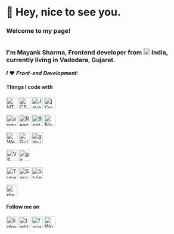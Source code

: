 <h1>👋 Hey, nice to see you.</h1>


<h3>Welcome to my page!<br><br>
  
I'm Mayank Sharma, Frontend developer from <img src="https://www.flaticon.com/svg/static/icons/svg/3336/3336063.svg" width="18"/> <b>India</b>, currently living in <b>Vadodara, Gujarat</b>. </h3>

𝑰 ❤️ 𝑭𝒓𝒐𝒏𝒕-𝒆𝒏𝒅 𝑫𝒆𝒗𝒆𝒍𝒐𝒑𝒎𝒆𝒏𝒕!

<h4>Things I code with</h4>

<p>
  <img alt="HTML5" src="https://img.shields.io/badge/-HTML5-%23E44D27?style=flat-square&logo=html5&logoColor=ffffff" height="30" />
  <img alt="CSS3" src="https://img.shields.io/badge/-CSS3-%231572B6?style=flat-square&logo=css3" height="30" />
  <img alt="JavaScript" src="https://img.shields.io/badge/-JavaScript-%23F7DF1C?style=flat-square&logo=javascript&logoColor=000000&labelColor=%23F7DF1C&color=%23FFCE5A" height="30" /> 
  <img alt="jQuery" src="https://img.shields.io/badge/jquery%20-%230769AD.svg?&style=for-the-badge&logo=jquery&logoColor=white" height="30" />
</p>
  
<p>
  <img alt="angular" src="https://img.shields.io/badge/-Angular-DD0031?style=flat-square&logo=angular&logoColor=white" height="30" />
  <img alt="React" src="https://img.shields.io/badge/-React-45b8d8?style=flat-square&logo=react&logoColor=white" height="30" />
  <img alt="Bootstrap" src="https://img.shields.io/badge/bootstrap%20-%23563D7C.svg?&style=for-the-badge&logo=bootstrap&logoColor=white" height="30" />
  <img alt="Node" src="https://img.shields.io/badge/node.js%20-%2343853D.svg?&style=for-the-badge&logo=node.js&logoColor=white" height="30" />
</p>

<p>
  <img alt="Webpack" src="https://img.shields.io/badge/-Webpack-8DD6F9?style=flat-square&logo=webpack&logoColor=white" height="30" /> 
  <img alt="Gulp" src="https://img.shields.io/badge/-Gulp-DB4446?style=flat-square&logo=gulp&logoColor=white" height="30" /> 
  <img alt="github actions" src="https://img.shields.io/badge/-Github_Actions-2088FF?style=flat-square&logo=github-actions&logoColor=white" height="30" />
</p>

<p>
  <img alt="VS Code" src="https://img.shields.io/badge/-VSCode-%23007ACC?style=flat-square&logo=visual-studio-code" height="30" />
  <img alt="git" src="https://img.shields.io/badge/-Git-F05032?style=flat-square&logo=git&logoColor=white" height="30" />
</p>

<p>
  <img alt="TypeScript" src="https://img.shields.io/badge/-TypeScript-007ACC?style=flat-square&logo=typescript&logoColor=white" height="30" />
  <img alt="Sass" src="https://img.shields.io/badge/-Sass-CC6699?style=flat-square&logo=sass&logoColor=white" height="30" />
  <img alt="Styled Components" src="https://img.shields.io/badge/-Styled_Components-db7092?style=flat-square&logo=styled-components&logoColor=white" height="30" />
</p>  
<p>
	<img alt="mysql" src="https://img.shields.io/badge/mysql-%2300f.svg?&style=for-the-badge&logo=mysql&logoColor=white" height="30" />
</p>
 
<h4>Follow me on</h4> 
<p>
  <a href="https://www.linkedin.com/in/mayank-sharma-46b89bb4/" target="_blank"><img alt="linkedin" src="https://img.shields.io/badge/linkedin-%230077B5.svg?&style=for-the-badge&logo=linkedin&logoColor=white" height="30" /></a>
  <a href="https://twitter.com/SharmaMayank88" target="_blank"><img alt="twitter" src="https://img.shields.io/badge/twitter-%231DA1F2.svg?&style=for-the-badge&logo=twitter&logoColor=white" height="30" /></a>
  <a href="https://www.facebook.com/Mayank-Sharma-589655841055164/" target="_blank"><img alt="facebook" src="https://img.shields.io/badge/facebook-%231877F2.svg?&style=for-the-badge&logo=facebook&logoColor=white" height="30" /></a>
  <a href="https://mayanksharma88.wordpress.com/" target="_blank"><img alt="WordPress" src="https://img.shields.io/badge/blogger-%23FF5722.svg?&style=for-the-badge&logo=blogger&logoColor=white" height="30" /></a>
</p>
